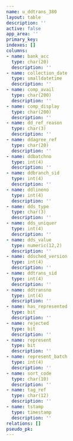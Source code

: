 ```yaml
---
name: u_ddtrans_380
layout: table
description: ''
active: false
app_area: ''
primary_key: 
indexes: []
columns:
- name: bank_acc
  type: char(20)
  description: ''
- name: collection_date
  type: smalldatetime
  description: ''
- name: comp_avail
  type: char(200)
  description: ''
- name: comp_display
  type: char(200)
  description: ''
- name: dd_ref_reason
  type: char(3)
  description: ''
- name: ddagree_ref
  type: char(20)
  description: ''
- name: ddbatchno
  type: int(4)
  description: ''
- name: ddbranch_sid
  type: int(4)
  description: ''
- name: ddlineno
  type: int(4)
  description: ''
- name: dds_type
  type: char(3)
  description: ''
- name: dds_uniquer
  type: int(4)
  description: ''
- name: dds_value
  type: numeric(12,2)
  description: ''
- name: ddsched_version
  type: int(4)
  description: ''
- name: ddtrans_sid
  type: int(4)
  description: ''
- name: ddtransno
  type: int(4)
  description: ''
- name: has_represented
  type: bit
  description: ''
- name: rejected
  type: bit
  description: ''
- name: represent
  type: bit
  description: ''
- name: represent_batch
  type: int(4)
  description: ''
- name: sort_code
  type: char(10)
  description: ''
- name: tag_ref
  type: char(12)
  description: ''
- name: tstamp
  type: timestamp
  description: ''
relations: []
pseudo_pk: 
---
```


